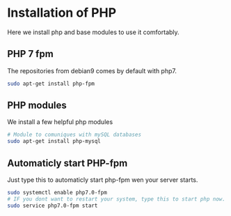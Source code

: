 # Installation of PHP
Here we install php and base modules to use it comfortably.

## PHP 7 fpm
The repositories from debian9 comes by default with php7.
```bash
sudo apt-get install php-fpm
```

## PHP modules
We install a few helpful php modules
```bash
# Module to comuniques with mySQL databases
sudo apt-get install php-mysql
```

## Automaticly start PHP-fpm
Just type this to automaticly start php-fpm wen your server starts.
```bash
sudo systemctl enable php7.0-fpm
# IF you dont want to restart your system, type this to start php now.
sudo service php7.0-fpm start
```
